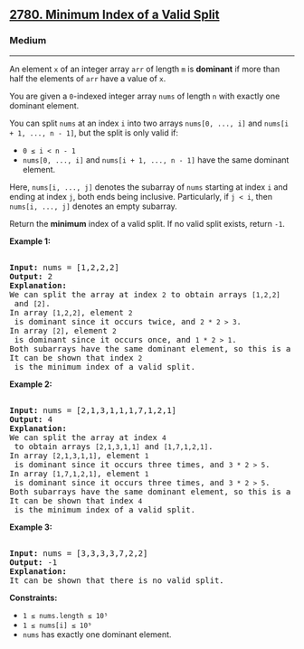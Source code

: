 ### <h2><a href="https://leetcode.com/problems/minimum-index-of-a-valid-split/">2780. Minimum Index of a Valid Split</a></h2>  
<h3>Medium</h3>  
<hr>  
<div>  
<p>An element <code>x</code> of an integer array <code>arr</code> of length <code>m</code> is <strong>dominant</strong> if more than half the elements of <code>arr</code> have a value of <code>x</code>.</p>  

<p>You are given a <code>0</code>-indexed integer array <code>nums</code> of length <code>n</code> with exactly one dominant element.</p>  

<p>You can split <code>nums</code> at an index <code>i</code> into two arrays <code>nums[0, ..., i]</code> and <code>nums[i + 1, ..., n - 1]</code>, but the split is only valid if:</p>  
<ul>  
<li><code>0 ≤ i < n - 1</code></li>  
<li><code>nums[0, ..., i]</code> and <code>nums[i + 1, ..., n - 1]</code> have the same dominant element.</li>  
</ul>  

<p>Here, <code>nums[i, ..., j]</code> denotes the subarray of <code>nums</code> starting at index <code>i</code> and ending at index <code>j</code>, both ends being inclusive. Particularly, if <code>j < i</code>, then <code>nums[i, ..., j]</code> denotes an empty subarray.</p>  

<p>Return the <strong>minimum</strong> index of a valid split. If no valid split exists, return <code>-1</code>.</p>  

<p><strong>Example 1:</strong></p>  
<pre>  
<strong>Input:</strong> nums = [1,2,2,2]  
<strong>Output:</strong> 2  
<strong>Explanation:</strong>  
We can split the array at index <code>2</code> to obtain arrays <code>[1,2,2]</code> and <code>[2]</code>.  
In array <code>[1,2,2]</code>, element <code>2</code> is dominant since it occurs twice, and <code>2 * 2 > 3</code>.  
In array <code>[2]</code>, element <code>2</code> is dominant since it occurs once, and <code>1 * 2 > 1</code>.  
Both subarrays have the same dominant element, so this is a valid split.  
It can be shown that index <code>2</code> is the minimum index of a valid split.  
</pre>  

<p><strong>Example 2:</strong></p>  
<pre>  
<strong>Input:</strong> nums = [2,1,3,1,1,1,7,1,2,1]  
<strong>Output:</strong> 4  
<strong>Explanation:</strong>  
We can split the array at index <code>4</code> to obtain arrays <code>[2,1,3,1,1]</code> and <code>[1,7,1,2,1]</code>.  
In array <code>[2,1,3,1,1]</code>, element <code>1</code> is dominant since it occurs three times, and <code>3 * 2 > 5</code>.  
In array <code>[1,7,1,2,1]</code>, element <code>1</code> is dominant since it occurs three times, and <code>3 * 2 > 5</code>.  
Both subarrays have the same dominant element, so this is a valid split.  
It can be shown that index <code>4</code> is the minimum index of a valid split.  
</pre>  

<p><strong>Example 3:</strong></p>  
<pre>  
<strong>Input:</strong> nums = [3,3,3,3,7,2,2]  
<strong>Output:</strong> -1  
<strong>Explanation:</strong>  
It can be shown that there is no valid split.  
</pre>  

<p><strong>Constraints:</strong></p>  
<ul>  
<li><code>1 ≤ nums.length ≤ 10⁵</code></li>  
<li><code>1 ≤ nums[i] ≤ 10⁹</code></li>  
<li><code>nums</code> has exactly one dominant element.</li>  
</ul>  
</div>  
